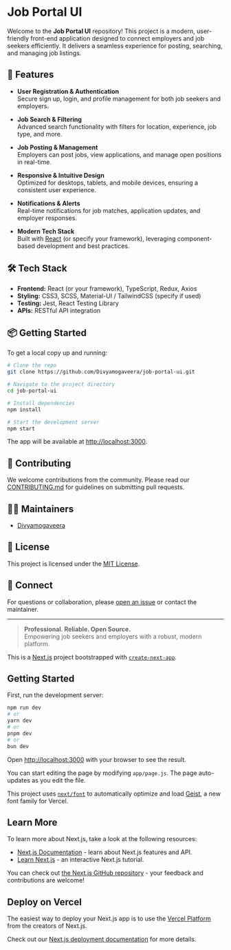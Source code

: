 # Job Portal UI

Welcome to the **Job Portal UI** repository! This project is a modern, user-friendly front-end application designed to connect employers and job seekers efficiently. It delivers a seamless experience for posting, searching, and managing job listings.

## 🚀 Features

- **User Registration & Authentication**  
  Secure sign up, login, and profile management for both job seekers and employers.

- **Job Search & Filtering**  
  Advanced search functionality with filters for location, experience, job type, and more.

- **Job Posting & Management**  
  Employers can post jobs, view applications, and manage open positions in real-time.

- **Responsive & Intuitive Design**  
  Optimized for desktops, tablets, and mobile devices, ensuring a consistent user experience.

- **Notifications & Alerts**  
  Real-time notifications for job matches, application updates, and employer responses.

- **Modern Tech Stack**  
  Built with [React](https://reactjs.org/) (or specify your framework), leveraging component-based development and best practices.

## 🛠️ Tech Stack

- **Frontend:** React (or your framework), TypeScript, Redux, Axios
- **Styling:** CSS3, SCSS, Material-UI / TailwindCSS (specify if used)
- **Testing:** Jest, React Testing Library
- **APIs:** RESTful API integration

## 📦 Getting Started

To get a local copy up and running:

```bash
# Clone the repo
git clone https://github.com/Divyamogaveera/job-portal-ui.git

# Navigate to the project directory
cd job-portal-ui

# Install dependencies
npm install

# Start the development server
npm start
```

The app will be available at [http://localhost:3000](http://localhost:3000).

## 📝 Contributing

We welcome contributions from the community. Please read our [CONTRIBUTING.md](CONTRIBUTING.md) for guidelines on submitting pull requests.

## 🧑‍💻 Maintainers

- [Divyamogaveera](https://github.com/Divyamogaveera)

## 📄 License

This project is licensed under the [MIT License](LICENSE).

## 🤝 Connect

For questions or collaboration, please [open an issue](https://github.com/Divyamogaveera/job-portal-ui/issues) or contact the maintainer.

---

> **Professional. Reliable. Open Source.**  
> Empowering job seekers and employers with a robust, modern platform.

This is a [Next.js](https://nextjs.org) project bootstrapped with [`create-next-app`](https://github.com/vercel/next.js/tree/canary/packages/create-next-app).

## Getting Started

First, run the development server:

```bash
npm run dev
# or
yarn dev
# or
pnpm dev
# or
bun dev
```

Open [http://localhost:3000](http://localhost:3000) with your browser to see the result.

You can start editing the page by modifying `app/page.js`. The page auto-updates as you edit the file.

This project uses [`next/font`](https://nextjs.org/docs/app/building-your-application/optimizing/fonts) to automatically optimize and load [Geist](https://vercel.com/font), a new font family for Vercel.

## Learn More

To learn more about Next.js, take a look at the following resources:

- [Next.js Documentation](https://nextjs.org/docs) - learn about Next.js features and API.
- [Learn Next.js](https://nextjs.org/learn) - an interactive Next.js tutorial.

You can check out [the Next.js GitHub repository](https://github.com/vercel/next.js) - your feedback and contributions are welcome!

## Deploy on Vercel

The easiest way to deploy your Next.js app is to use the [Vercel Platform](https://vercel.com/new?utm_medium=default-template&filter=next.js&utm_source=create-next-app&utm_campaign=create-next-app-readme) from the creators of Next.js.

Check out our [Next.js deployment documentation](https://nextjs.org/docs/app/building-your-application/deploying) for more details.
